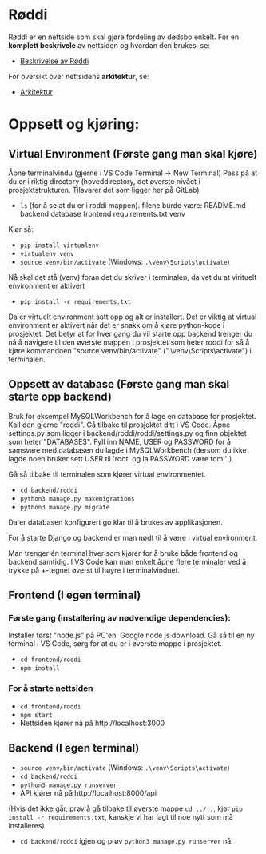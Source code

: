 # Røddi
Røddi er en nettside som skal gjøre fordeling av dødsbo enkelt. For en **komplett beskrivele** av nettsiden og hvordan den brukes, se:

- [Beskrivelse av Røddi](https://gitlab.stud.idi.ntnu.no/tdt4140/landsby-2/gruppe-33/roddi/-/blob/MDdocumentation/RODDI.md) 

For oversikt over nettsidens **arkitektur**, se:

- [Arkitektur](https://gitlab.stud.idi.ntnu.no/tdt4140/landsby-2/gruppe-33/roddi/-/wikis/Arkitekturdiagram-for-R%C3%B8ddi)

# Oppsett og kjøring: #

## Virtual Environment (Første gang man skal kjøre)
Åpne terminalvindu (gjerne i VS Code Terminal -> New Terminal)
Pass på at du er i riktig directory (hoveddirectory, det øverste nivået i prosjektstrukturen. Tilsvarer det som ligger her på GitLab)
- `ls` (for å se at du er i roddi mappen). filene burde være:  README.md    backend     database    frontend    requirements.txt    venv

Kjør så:
- `pip install virtualenv`
- `virtualenv venv`
- `source venv/bin/activate` (Windows: `.\venv\Scripts\activate`)

Nå skal det stå (venv) foran det du skriver i terminalen, da vet du at virituelt environment er aktivert
- `pip install -r requirements.txt`

Da er virtuelt environment satt opp og alt er installert.
Det er viktig at virtual environment er aktivert når det er snakk om å kjøre python-kode i prosjektet.
Det betyr at for hver gang du vil starte opp backend trenger du nå å navigere til den øverste mappen i prosjektet som heter roddi for så å kjøre kommandoen "source venv/bin/activate" (".\venv\Scripts\activate") i terminalen.

## Oppsett av database (Første gang man skal starte opp backend)

Bruk for eksempel MySQLWorkbench for å lage en database for prosjektet. Kall den gjerne "roddi".
Gå tilbake til prosjektet ditt i VS Code.
Åpne settings.py som ligger i backend/roddi/roddi/settings.py og finn objektet som heter "DATABASES".
Fyll inn NAME, USER og PASSWORD for å samsvare med databasen du lagde i MySQLWorkbench (dersom du ikke lagde noen bruker sett USER til 'root' og la PASSWORD være tom '').

Gå så tilbake til terminalen som kjører virtual environmentet.
- `cd backend/roddi`
- `python3 manage.py makemigrations`
- `python3 manage.py migrate`

Da er databasen konfigurert go klar til å brukes av applikasjonen.

For å starte Django og backend er man nødt til å være i virtual environment.

Man trenger én terminal hver som kjører for å bruke både frontend og backend samtidig. I VS Code kan man enkelt åpne flere terminaler ved å trykke på +-tegnet øverst til høyre i terminalvinduet.

## Frontend (I egen terminal)

### Første gang (installering av nødvendige dependencies):
Installer først "node.js" på PC'en. Google node js download.
Gå så til en ny terminal i VS Code, sørg for at du er i øverste mappe i prosjektet.
- `cd frontend/roddi`
- `npm install`

### For å starte nettsiden
- `cd frontend/roddi`
- `npm start`
- Nettsiden kjører nå på http://localhost:3000


## Backend (I egen terminal)

- `source venv/bin/activate` (Windows: `.\venv\Scripts\activate`)
- `cd backend/roddi`
- `python3 manage.py runserver`
- API kjører nå på http://localhost:8000/api

(Hvis det ikke går, prøv å gå tilbake til øverste mappe `cd ../..`, kjør `pip install -r requirements.txt`, kanskje vi har lagt til noe nytt som må installeres)
- `cd backend/roddi` igjen og prøv `python3 manage.py runserver` nå.

